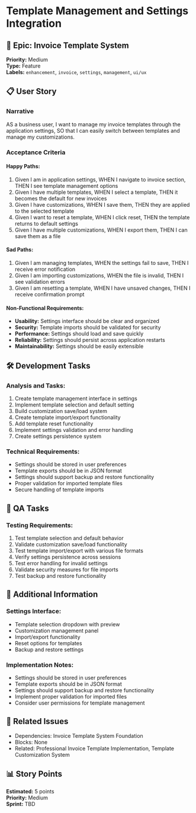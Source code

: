 # Template Management and Settings Integration

## 🎯 Epic: Invoice Template System
**Priority:** Medium  
**Type:** Feature  
**Labels:** `enhancement`, `invoice`, `settings`, `management`, `ui/ux`

## 📋 User Story

### Narrative
AS a business user, I want to manage my invoice templates through the application settings, SO that I can easily switch between templates and manage my customizations.

### Acceptance Criteria

#### Happy Paths:
1. Given I am in application settings, WHEN I navigate to invoice section, THEN I see template management options
2. Given I have multiple templates, WHEN I select a template, THEN it becomes the default for new invoices
3. Given I have customizations, WHEN I save them, THEN they are applied to the selected template
4. Given I want to reset a template, WHEN I click reset, THEN the template returns to default settings
5. Given I have multiple customizations, WHEN I export them, THEN I can save them as a file

#### Sad Paths:
1. Given I am managing templates, WHEN the settings fail to save, THEN I receive error notification
2. Given I am importing customizations, WHEN the file is invalid, THEN I see validation errors
3. Given I am resetting a template, WHEN I have unsaved changes, THEN I receive confirmation prompt

#### Non-Functional Requirements:
- **Usability:** Settings interface should be clear and organized
- **Security:** Template imports should be validated for security
- **Performance:** Settings should load and save quickly
- **Reliability:** Settings should persist across application restarts
- **Maintainability:** Settings should be easily extensible

## 🛠️ Development Tasks

### Analysis and Tasks:
1. Create template management interface in settings
2. Implement template selection and default setting
3. Build customization save/load system
4. Create template import/export functionality
5. Add template reset functionality
6. Implement settings validation and error handling
7. Create settings persistence system

### Technical Requirements:
- Settings should be stored in user preferences
- Template exports should be in JSON format
- Settings should support backup and restore functionality
- Proper validation for imported template files
- Secure handling of template imports

## 🧪 QA Tasks

### Testing Requirements:
1. Test template selection and default behavior
2. Validate customization save/load functionality
3. Test template import/export with various file formats
4. Verify settings persistence across sessions
5. Test error handling for invalid settings
6. Validate security measures for file imports
7. Test backup and restore functionality

## 📝 Additional Information

### Settings Interface:
- Template selection dropdown with preview
- Customization management panel
- Import/export functionality
- Reset options for templates
- Backup and restore settings

### Implementation Notes:
- Settings should be stored in user preferences
- Template exports should be in JSON format
- Settings should support backup and restore functionality
- Implement proper validation for imported files
- Consider user permissions for template management

## 🔗 Related Issues
- Dependencies: Invoice Template System Foundation
- Blocks: None
- Related: Professional Invoice Template Implementation, Template Customization System

## 📊 Story Points
**Estimated:** 5 points  
**Priority:** Medium  
**Sprint:** TBD
